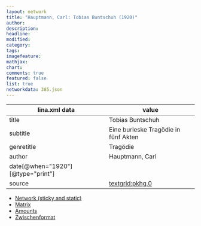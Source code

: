 ```yaml
---
layout: network
title: "Hauptmann, Carl: Tobias Buntschuh (1920)"
author:
description:
headline:
modified:
category:
tags:
imagefeature: 
mathjax: 
chart: 
comments: true
featured: false
list: true
networkdata: 385.json
---
```

lina.xml data  | value
------------- | -------------
title|Tobias Buntschuh
subtitle|Eine burleske Tragödie in fünf Akten
genretitle|Tragödie
author|Hauptmann, Carl
date[@when="1920"][@type="print"]|
source|[textgrid:pkhg.0](https://textgridlab.org/1.0/tgcrud-public/rest/textgrid:pkhg.0/data)



* [Network (sticky and static)](/network385)
* [Matrix](/matrix385)
* [Amounts](/amounts385)
* [Zwischenformat](/lina385 )
